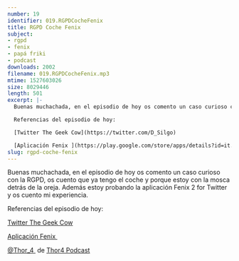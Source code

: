 ```yaml
---
number: 19
identifier: 019.RGPDCocheFenix
title: RGPD Coche Fenix
subject:
- rgpd
- fenix
- papá friki
- podcast
downloads: 2002
filename: 019.RGPDCocheFenix.mp3
mtime: 1527603026
size: 8029446
length: 501
excerpt: |-
  Buenas muchachada, en el episodio de hoy os comento un caso curioso con la RGPD, os cuento que ya tengo el coche y porque estoy con la mosca detrás de la oreja. Además estoy probando la aplicación Fenix 2 for Twitter y os cuento mi experiencia.

  Referencias del episodio de hoy:

  [Twitter The Geek Cow](https://twitter.com/D_Silgo)

  [Aplicación Fenix ](https://play.google.com/store/apps/details?id=it.mvilla.androi
slug: rgpd-coche-fenix
---
```

Buenas muchachada, en el episodio de hoy os comento un caso curioso con la RGPD, os cuento que ya tengo el coche y porque estoy con la mosca detrás de la oreja. Además estoy probando la aplicación Fenix 2 for Twitter y os cuento mi experiencia.

Referencias del episodio de hoy:

[Twitter The Geek Cow](https://twitter.com/D_Silgo)

[Aplicación Fenix ](https://play.google.com/store/apps/details?id=it.mvilla.android.fenix2)

[@Thor\_4 ](https://twitter.com/thor_4) de [Thor4 Podcast](https://pca.st/8Ra1)

